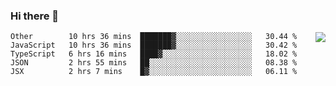 ### Hi there 👋

<img align="right" src="https://github-readme-stats.vercel.app/api?username=gooin&show_icons=true&icon_color=805AD5&text_color=000&bg_color=ffffff&hide_title=true" />

<!--START_SECTION:waka-->
```text
Other        10 hrs 36 mins  ███████▓░░░░░░░░░░░░░░░░░   30.44 % 
JavaScript   10 hrs 36 mins  ███████▓░░░░░░░░░░░░░░░░░   30.42 % 
TypeScript   6 hrs 16 mins   ████▓░░░░░░░░░░░░░░░░░░░░   18.02 % 
JSON         2 hrs 55 mins   ██░░░░░░░░░░░░░░░░░░░░░░░   08.38 % 
JSX          2 hrs 7 mins    █▓░░░░░░░░░░░░░░░░░░░░░░░   06.11 % 
```
<!--END_SECTION:waka-->
